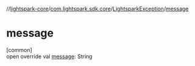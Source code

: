 //[lightspark-core](../../../index.md)/[com.lightspark.sdk.core](../index.md)/[LightsparkException](index.md)/[message](message.md)

# message

[common]\
open override val [message](message.md): String

